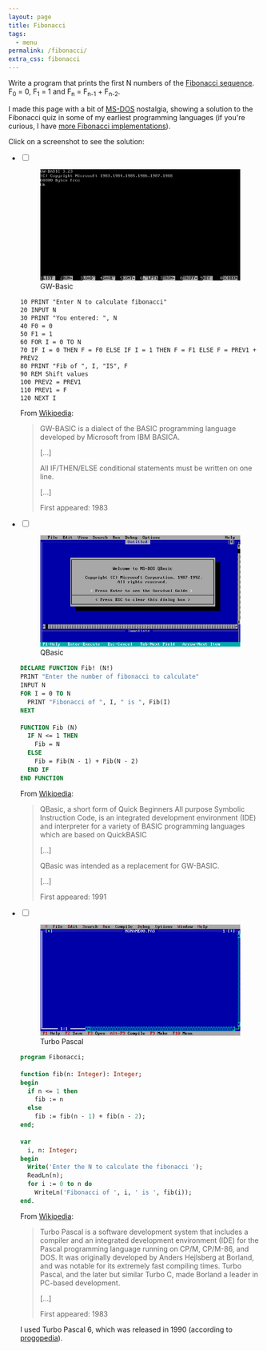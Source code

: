 ```yaml
---
layout: page
title: Fibonacci
tags:
  - menu
permalink: /fibonacci/
extra_css: fibonacci
---
```


Write a program that prints the first N numbers of the
[Fibonacci sequence](https://en.wikipedia.org/wiki/Fibonacci_number).
F<sub>0</sub> = 0, F<sub>1</sub> = 1 and F<sub>n</sub> = F<sub>n-1</sub> +
F<sub>n-2</sub>.

I made this page with a bit of [MS-DOS](https://en.wikipedia.org/wiki/MS-DOS)
nostalgia, showing a solution to the Fibonacci quiz in some of my earliest
programming languages (if you're curious, I have
[more Fibonacci implementations](https://github.com/ngeor/fibonacci)).

Click on a screenshot to see the solution:

  <ul class="selector">
    <li>
      <input type="checkbox" id="gwbasic" />
      <label for="gwbasic" class="selector" title="GW-Basic">
        <figure>
          <img alt="GW-Basic" src="/assets/fibonacci/gwbasic.png">
          <figcaption>GW-Basic</figcaption>
        </figure>
      </label>
      <div markdown="1" class="code">

```
10 PRINT "Enter N to calculate fibonacci"
20 INPUT N
30 PRINT "You entered: ", N
40 F0 = 0
50 F1 = 1
60 FOR I = 0 TO N
70 IF I = 0 THEN F = F0 ELSE IF I = 1 THEN F = F1 ELSE F = PREV1 + PREV2
80 PRINT "Fib of ", I, "IS", F
90 REM Shift values
100 PREV2 = PREV1
110 PREV1 = F
120 NEXT I
```

From [Wikipedia](https://en.wikipedia.org/wiki/GW-BASIC):

> GW-BASIC is a dialect of the BASIC programming language developed by Microsoft
> from IBM BASICA.
>
> [...]
>
> All IF/THEN/ELSE conditional statements must be written on one line.
>
> [...]
>
> First appeared: 1983

</div>
    </li>
    <li>
      <input type="checkbox" id="qbasic" />
      <label for="qbasic" class="selector" title="QBasic">
        <figure>
          <img alt="QBasic" src="/assets/fibonacci/qbasic.png">
          <figcaption>QBasic</figcaption>
        </figure>
      </label>
<div markdown="1" class="code">

```vb
DECLARE FUNCTION Fib! (N!)
PRINT "Enter the number of fibonacci to calculate"
INPUT N
FOR I = 0 TO N
  PRINT "Fibonacci of ", I, " is ", Fib(I)
NEXT

FUNCTION Fib (N)
  IF N <= 1 THEN
    Fib = N
  ELSE
    Fib = Fib(N - 1) + Fib(N - 2)
  END IF
END FUNCTION
```

From [Wikipedia](https://en.wikipedia.org/wiki/QBasic):

> QBasic, a short form of Quick Beginners All purpose Symbolic Instruction Code,
> is an integrated development environment (IDE) and interpreter for a variety
> of BASIC programming languages which are based on QuickBASIC
>
> [...]
>
> QBasic was intended as a replacement for GW-BASIC.
>
> [...]
>
> First appeared: 1991

</div>
    </li>
    <li>
      <input type="checkbox" id="pascal" />
      <label for="pascal" class="selector" title="Turbo Pascal">
        <figure>
          <img alt="Turbo Pascal" src="/assets/fibonacci/pascal.png">
          <figcaption>Turbo Pascal</figcaption>
        </figure>
      </label>
<div markdown="1" class="code">

```pascal
program Fibonacci;

function fib(n: Integer): Integer;
begin
  if n <= 1 then
    fib := n
  else
    fib := fib(n - 1) + fib(n - 2);
end;

var
  i, n: Integer;
begin
  Write('Enter the N to calculate the fibonacci ');
  ReadLn(n);
  for i := 0 to n do
    WriteLn('Fibonacci of ', i, ' is ', fib(i));
end.
```

From [Wikipedia](https://en.wikipedia.org/wiki/Turbo_Pascal):

> Turbo Pascal is a software development system that includes a compiler and an
> integrated development environment (IDE) for the Pascal programming language
> running on CP/M, CP/M-86, and DOS. It was originally developed by Anders
> Hejlsberg at Borland, and was notable for its extremely fast compiling times.
> Turbo Pascal, and the later but similar Turbo C, made Borland a leader in
> PC-based development.
>
> [...]
>
> First appeared: 1983

I used Turbo Pascal 6, which was released in 1990 (according to
[progopedia](http://progopedia.com/version/turbo-pascal-6.0/)).

</div>

  </li>
</ul>
